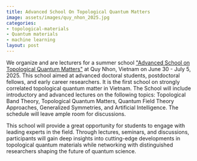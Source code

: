 ```yaml
---
title: Advanced School On Topological Quantum Matters
image: assets/images/quy_nhon_2025.jpg
categories:
- topological-materials
- Quantum materials
- machine learning
layout: post
---
```


We organize and are lecturers for a summer school ["Advanced School on Topological Quantum Matters"](https://icisequynhon.com/conferences/2025/toposchool2025/index.html) at Quy Nhon, Vietnam on June 30 - July 5, 2025. This school aimed at advanced doctoral students, postdoctoral fellows, and early career researchers. It is the first school on strongly correlated topological quantum matter in Vietnam. The School will include introductory and advanced lectures on the following topics: Topological Band Theory, Topological Quantum Matters, Quantum Field Theory Approaches, Generalized Symmetries, and Artificial Intelligence. The schedule will leave ample room for discussions.

This school will provide a great opportunity for students to engage with leading experts in the field. Through lectures, seminars, and discussions, participants will gain deep insights into cutting-edge developments in topological quantum materials while networking with distinguished researchers shaping the future of quantum science.
